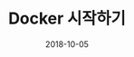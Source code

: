 ---
title: Docker 시작하기
layout: single
author_profile: true
comments: true
share: true
related: false
date: '2018-10-05'
tags:
    - Container
    - Docker
category: Docker
---